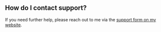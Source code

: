 ## <a name="support"></a> How do I contact support?

If you need further help, please reach out to me via the [support form on my website](http://themeofthecrop.com/about/support).

